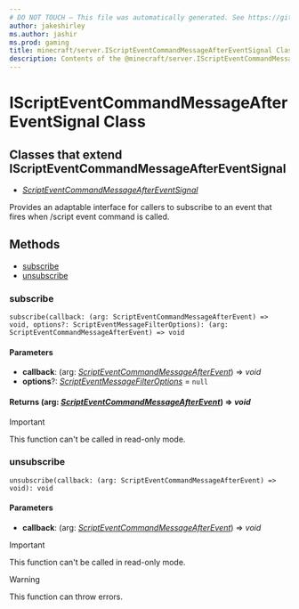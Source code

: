 ```yaml
---
# DO NOT TOUCH — This file was automatically generated. See https://github.com/mojang/minecraftapidocsgenerator to modify descriptions, examples, etc.
author: jakeshirley
ms.author: jashir
ms.prod: gaming
title: minecraft/server.IScriptEventCommandMessageAfterEventSignal Class
description: Contents of the @minecraft/server.IScriptEventCommandMessageAfterEventSignal class.
---
```

# IScriptEventCommandMessageAfterEventSignal Class

## Classes that extend IScriptEventCommandMessageAfterEventSignal
- [*ScriptEventCommandMessageAfterEventSignal*](ScriptEventCommandMessageAfterEventSignal.md)

Provides an adaptable interface for callers to subscribe to an event that fires when /script event command is called.

## Methods
- [subscribe](#subscribe)
- [unsubscribe](#unsubscribe)

### **subscribe**
`
subscribe(callback: (arg: ScriptEventCommandMessageAfterEvent) => void, options?: ScriptEventMessageFilterOptions): (arg: ScriptEventCommandMessageAfterEvent) => void
`

#### **Parameters**
- **callback**: (arg: [*ScriptEventCommandMessageAfterEvent*](ScriptEventCommandMessageAfterEvent.md)) => *void*
- **options**?: [*ScriptEventMessageFilterOptions*](ScriptEventMessageFilterOptions.md) = `null`

#### **Returns** (arg: [*ScriptEventCommandMessageAfterEvent*](ScriptEventCommandMessageAfterEvent.md)) => *void*

> [!IMPORTANT]
> This function can't be called in read-only mode.

### **unsubscribe**
`
unsubscribe(callback: (arg: ScriptEventCommandMessageAfterEvent) => void): void
`

#### **Parameters**
- **callback**: (arg: [*ScriptEventCommandMessageAfterEvent*](ScriptEventCommandMessageAfterEvent.md)) => *void*

> [!IMPORTANT]
> This function can't be called in read-only mode.

> [!WARNING]
> This function can throw errors.
